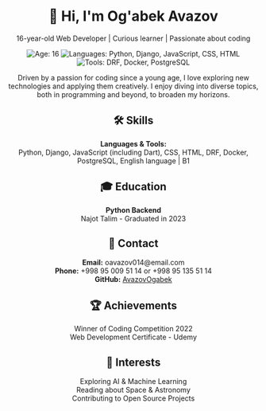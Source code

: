 <h1 align="center">👋 Hi, I'm Og'abek Avazov</h1>

<p align="center">16-year-old Web Developer | Curious learner | Passionate about coding</p>

<p align="center">
  <img src="https://img.shields.io/badge/Age-16-blue" alt="Age: 16">
  <img src="https://img.shields.io/badge/Languages-Python%2C%20Django%2C%20JavaScript%2C%20CSS%2C%20HTML-success" alt="Languages: Python, Django, JavaScript, CSS, HTML">
  <img src="https://img.shields.io/badge/Tools-DRF%2C%20Docker%2C%20PostgreSQL-informational" alt="Tools: DRF, Docker, PostgreSQL">
</p>

<p align="center">Driven by a passion for coding since a young age, I love exploring new technologies and applying them creatively. I enjoy diving into diverse topics, both in programming and beyond, to broaden my horizons.</p>

<h2 align="center">🛠️ Skills</h2>
<p align="center">
  <b>Languages & Tools:</b><br>
  Python, Django, JavaScript (including Dart), CSS, HTML, DRF, Docker, PostgreSQL, English language | B1
</p>

<h2 align="center">🎓 Education</h2>
<p align="center">
  <b>Python Backend</b><br>
  Najot Talim - Graduated in 2023
</p>

<h2 align="center">📧 Contact</h2>
<p align="center">
  <b>Email:</b> oavazov014@email.com<br>
  <b>Phone:</b> +998 95 009 51 14 or +998 95 135 51 14<br>
  <b>GitHub:</b> <a href="https://github.com/AvazovOgabek">AvazovOgabek</a>
</p>

<h2 align="center">🏆 Achievements</h2>
<p align="center">
  Winner of Coding Competition 2022<br>
  Web Development Certificate - Udemy
</p>

<h2 align="center">🌟 Interests</h2>
<p align="center">
  Exploring AI & Machine Learning<br>
  Reading about Space & Astronomy<br>
  Contributing to Open Source Projects
</p>
